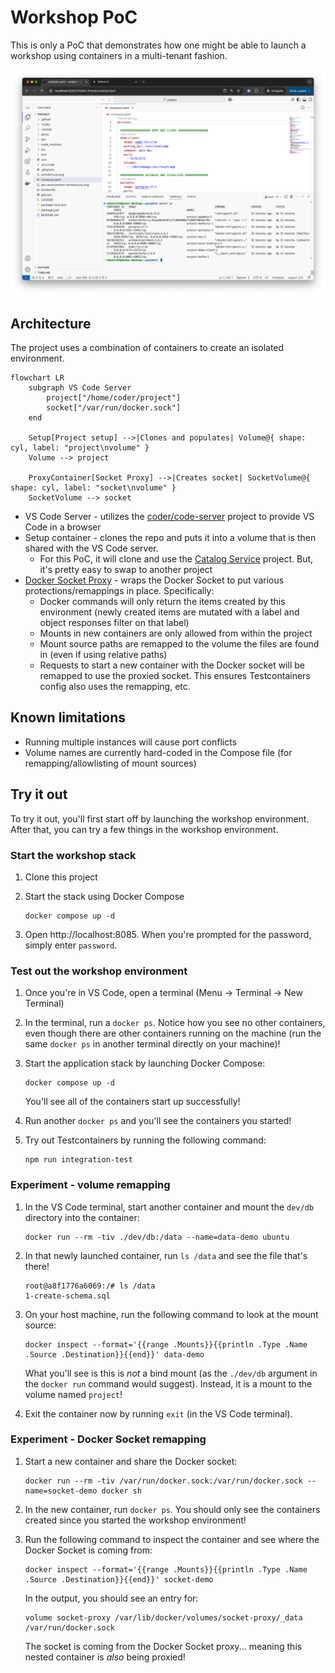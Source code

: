 # Workshop PoC

This is only a PoC that demonstrates how one might be able to launch a workshop using containers in a multi-tenant fashion.

![Screenshot of the project opened in the browser using VS Code server](./screenshot.png)

## Architecture

The project uses a combination of containers to create an isolated environment.

```mermaid
flowchart LR
    subgraph VS Code Server
        project["/home/coder/project"]
        socket["/var/run/docker.sock"]
    end

    Setup[Project setup] -->|Clones and populates| Volume@{ shape: cyl, label: "project\nvolume" }
    Volume --> project

    ProxyContainer[Socket Proxy] -->|Creates socket| SocketVolume@{ shape: cyl, label: "socket\nvolume" }
    SocketVolume --> socket
```

- VS Code Server - utilizes the [coder/code-server](https://github.com/coder/code-server) project to provide VS Code in a browser
- Setup container - clones the repo and puts it into a volume that is then shared with the VS Code server.
  - For this PoC, it will clone and use the [Catalog Service](https://github.com/dockersamples/catalog-service-node) project. But, it's pretty easy to swap to another project
- [Docker Socket Proxy](https://github.com/mikesir87/docker-socket-proxy) - wraps the Docker Socket to put various protections/remappings in place. Specifically:
  - Docker commands will only return the items created by this environment (newly created items are mutated with a label and object responses filter on that label)
  - Mounts in new containers are only allowed from within the project
  - Mount source paths are remapped to the volume the files are found in (even if using relative paths)
  - Requests to start a new container with the Docker socket will be remapped to use the proxied socket. This ensures Testcontainers config also uses the remapping, etc.

## Known limitations

- Running multiple instances will cause port conflicts
- Volume names are currently hard-coded in the Compose file (for remapping/allowlisting of mount sources)

## Try it out

To try it out, you'll first start off by launching the workshop environment. After that, you can try a few things in the workshop environment.

### Start the workshop stack

1. Clone this project

2. Start the stack using Docker Compose

    ```console
    docker compose up -d
    ```

3. Open http://localhost:8085. When you're prompted for the password, simply enter `password`.


### Test out the workshop environment

1. Once you're in VS Code, open a terminal (Menu -> Terminal -> New Terminal)

2. In the terminal, run a `docker ps`. Notice how you see no other containers, even though there are other containers running on the machine (run the same `docker ps` in another terminal directly on your machine)!

3. Start the application stack by launching Docker Compose:

    ```console
    docker compose up -d
    ````

    You'll see all of the containers start up successfully!

4. Run another `docker ps` and you'll see the containers you started!

5. Try out Testcontainers by running the following command:

    ```console
    npm run integration-test
    ```

### Experiment - volume remapping

1. In the VS Code terminal, start another container and mount the `dev/db` directory into the container:

    ```console
    docker run --rm -tiv ./dev/db:/data --name=data-demo ubuntu
    ```

2. In that newly launched container, run `ls /data` and see the file that's there! 

    ```console
    root@a8f1776a6069:/# ls /data
    1-create-schema.sql
    ```

3. On your host machine, run the following command to look at the mount source:

    ```console
    docker inspect --format='{{range .Mounts}}{{println .Type .Name .Source .Destination}}{{end}}' data-demo
    ```

    What you'll see is this is _not_ a bind mount (as the `./dev/db` argument in the `docker run` command would suggest). Instead, it is a mount to the volume named `project`!

4. Exit the container now by running `exit` (in the VS Code terminal).

### Experiment - Docker Socket remapping

1. Start a new container and share the Docker socket:

    ```console
    docker run --rm -tiv /var/run/docker.sock:/var/run/docker.sock --name=socket-demo docker sh
    ```

2. In the new container, run `docker ps`. You should only see the containers created since you started the workshop environment!

3. Run the following command to inspect the container and see where the Docker Socket is coming from:

    ```console
    docker inspect --format='{{range .Mounts}}{{println .Type .Name .Source .Destination}}{{end}}' socket-demo
    ```

    In the output, you should see an entry for:

    ```
    volume socket-proxy /var/lib/docker/volumes/socket-proxy/_data /var/run/docker.sock
    ```

    The socket is coming from the Docker Socket proxy... meaning this nested container is _also_ being proxied!
